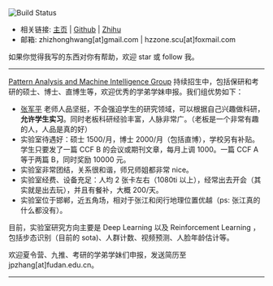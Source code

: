 <img src="https://travis-ci.com/Hzzone/hzzone.github.io.svg?branch=source" alt="Build Status" style="display: inline;">

* 相关链接: [主页](https://hzzone.io/) | [Github](https://github.com/Hzzone) | [Zhihu](https://www.zhihu.com/people/hzzone)
* 邮箱: <href>zhizhonghwang[at]gmail<span>.</span>com</href> | <href>hzzone.scu[at]foxmail<span>.</span>com</href>

如果你觉得我写的东西对你有帮助，欢迎 star 或 follow 我。

----
[Pattern Analysis and Machine Intelligence Group](http://www.pami.fudan.edu.cn) 持续招生中，包括保研和考研的硕士、博士、直博生等，欢迎优秀的学弟学妹申报。我们组优势如下：
* [张军平](http://www.pami.fudan.edu.cn/~jpzhang/members/index.html) 老师人品坚挺，不会强迫学生的研究领域，可以根据自己兴趣做科研，**允许学生实习**。同时老板科研经验丰富，人脉非常广。（老板是一个非常有趣的人，人品是真的好）
* 实验室待遇好：硕士 1500/月，博士 2000/月（包括直博），学校另有补贴。学生只要发了一篇 CCF B 的会议或期刊文章，每月上调 1000。一篇 CCF A 等于两篇 B，同时奖励 10000 元。
* 实验室非常团结，关系很和谐，师兄师姐都非常 nice。
* 实验室经费、设备充足：人均 2 张卡左右（1080ti 以上），经常出去开会（其实就是出去玩），并且有餐补，大概 200/天。
* 实验室位于邯郸，近五角场，相对于张江和闵行地理位置优越（ps: 张江真的什么都没有）。

目前，实验室研究方向主要是 Deep Learning 以及 Reinforcement Learning ，包括步态识别（目前的 sota)、人群计数、视频预测、人脸年龄估计等。

欢迎夏令营、九推、考研的学弟学妹们申报，发送简历至 <href>jpzhang[at]fudan<span>.</span>edu<span>.</span>cn</href>。

---

